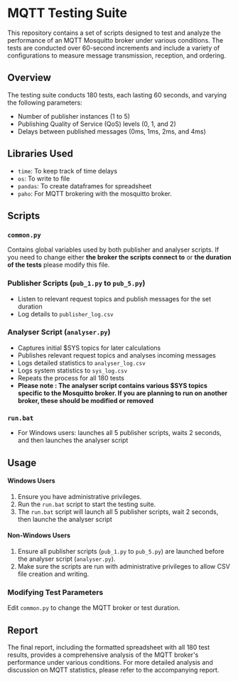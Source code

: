 # MQTT Testing Suite

This repository contains a set of scripts designed to test and analyze the performance of an MQTT Mosquitto broker under various conditions. The tests are conducted over 60-second increments and include a variety of configurations to measure message transmission, reception, and ordering.

## Overview

The testing suite conducts 180 tests, each lasting 60 seconds, and varying the following parameters:
- Number of publisher instances (1 to 5)
- Publishing Quality of Service (QoS) levels (0, 1, and 2)
- Delays between published messages (0ms, 1ms, 2ms, and 4ms)

## Libraries Used
- `time`: To keep track of time delays
- `os`: To write to file
- `pandas`: To create dataframes for spreadsheet
- `paho`: For MQTT brokering with the mosquitto broker. 

## Scripts

### `common.py`
Contains global variables used by both publisher and analyser scripts. 
If you need to change either **the broker the scripts connect to** or **the duration of the tests** please modify this file. 

### Publisher Scripts (`pub_1.py` to `pub_5.py`)
- Listen to relevant request topics and publish messages for the set duration
- Log details to `publisher_log.csv`

### Analyser Script (`analyser.py`)
- Captures initial $SYS topics for later calculations
- Publishes relevant request topics and analyses incoming messages
- Logs detailed statistics to `analyser_log.csv`
- Logs system statistics to `sys_log.csv`
- Repeats the process for all 180 tests
- **Please note : The analyser script contains various $SYS topics specific to the Mosquitto broker. If you are planning to run on another broker, these should be modified or removed**

### `run.bat`
- For Windows users: launches all 5 publisher scripts, waits 2 seconds, and then launches the analyser script

## Usage

#### Windows Users
1. Ensure you have administrative privileges.
2. Run the `run.bat` script to start the testing suite.
3. The `run.bat` script will launch all 5 publisher scripts, wait 2 seconds, then launche the analyser script

#### Non-Windows Users
1. Ensure all publisher scripts (`pub_1.py` to `pub_5.py`) are launched before the analyser script (`analyser.py`).
2. Make sure the scripts are run with administrative privileges to allow CSV file creation and writing.

### Modifying Test Parameters
Edit `common.py` to change the MQTT broker or test duration.

## Report
The final report, including the formatted spreadsheet with all 180 test results, provides a comprehensive analysis of the MQTT broker's performance under various conditions. For more detailed analysis and discussion on MQTT statistics, please refer to the accompanying report.

